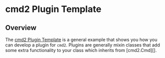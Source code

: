 # cmd2 Plugin Template

## Overview

The [cmd2 Plugin Template](https://github.com/python-cmd2/cmd2/tree/main/plugins/template) is a
general example that shows you how you can develop a plugin for `cmd2`. Plugins are generally mixin
classes that add some extra functionality to your class which inherits from [cmd2.Cmd][].
